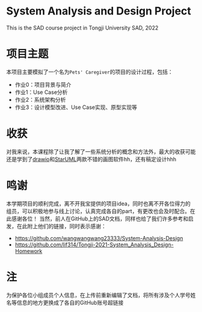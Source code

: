 # System Analysis and Design Project
This is the SAD course project in Tongji University SAD, 2022

# 项目主题
本项目主要模拟了一个名为`Pets' Caregiver`的项目的设计过程，包括：
- 作业0：项目背景与简介
- 作业1：Use Case分析
- 作业2：系统架构分析
- 作业3：设计模型改进、Use Case实现、原型实现等

# 收获
对我来说，本课程除了让我了解了一些系统分析的概念和方法外，最大的收获可能还是学到了[drawio](https://draw.io/)和[StarUML](https://staruml.io/)两款不错的画图软件hh，还有稿定设计hhh

# 鸣谢
本学期项目的顺利完成，离不开我宝提供的项目idea，同时也离不开各位得力的组员，可以积极地参与线上讨论，认真完成各自的part，有更改也会及时配合。在此感谢各位！
当然，前人在GitHub上的SAD文档，同样也给了我们许多参考和启发，在此附上他们的链接，同时表示感谢：
- https://github.com/wangwangwang23333/System-Analysis-Design
- https://github.com/lif314/Tongji-2021-System_Analysis_Design-Homework

# 注
为保护各位小组成员个人信息，在上传前重新编辑了文档，将所有涉及个人学号姓名等信息的地方更换成了各自的GitHub账号超链接
